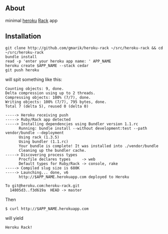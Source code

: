 ## About

minimal [heroku](http://heroku.com) [Rack](http://github.com) app


## Installation


    git clone http://github.com/gmarik/heroku-rack ~/src/heroku-rack && cd ~/src/heroku-rack
    bundle install
    read -p 'enter your heroku app name: ' APP_NAME
    heroku create $APP_NAME --stack cedar
    git push heroku


will spit something like this:


    Counting objects: 9, done.
    Delta compression using up to 2 threads.
    Compressing objects: 100% (7/7), done.
    Writing objects: 100% (7/7), 795 bytes, done.
    Total 7 (delta 5), reused 0 (delta 0)

    -----> Heroku receiving push
    -----> Ruby/Rack app detected
    -----> Installing dependencies using Bundler version 1.1.rc
          Running: bundle install --without development:test --path vendor/bundle --deployment
          Using rack (1.3.5)
          Using bundler (1.1.rc)
          Your bundle is complete! It was installed into ./vendor/bundle
          Cleaning up the bundler cache.
    -----> Discovering process types
          Procfile declares types     -> web
          Default types for Ruby/Rack -> console, rake
    -----> Compiled slug size is 680K
    -----> Launching... done, v6
          http://$APP_NAME.herokuapp.com deployed to Heroku

    To git@heroku.com:heroku-rack.git
      14805d3..f3d619a  HEAD -> master


Then

    $ curl http://$APP_NAME.herokuapp.com

will yield

    Heroku Rack!
